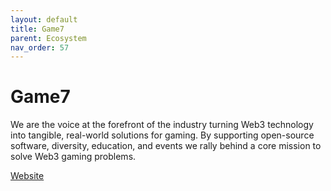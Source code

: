 ```yaml
---
layout: default
title: Game7
parent: Ecosystem
nav_order: 57
---
```

# Game7

We are the voice at the forefront of the industry turning Web3 technology into tangible, real-world solutions for gaming. By supporting open-source software, diversity, education, and events we rally behind a core mission to solve Web3 gaming problems.

[Website](https://game7.io/)